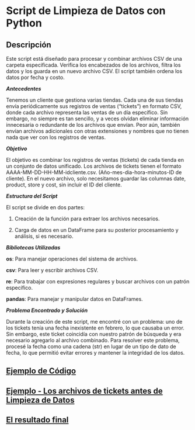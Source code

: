 # Script de Limpieza de Datos con Python

## Descripción

Este script está diseñado para procesar y combinar archivos CSV de una carpeta especificada.
Verifica los encabezados de los archivos, filtra los datos y los guarda en un nuevo archivo CSV. El script también ordena los datos por fecha y costo.

***Antecedentes***

Tenemos un cliente que gestiona varias tiendas. Cada una de sus tiendas envía periódicamente sus registros de ventas (“tickets”) en formato CSV, 
donde cada archivo representa las ventas de un día específico. Sin embargo, no siempre es tan sencillo, y a veces olvidan eliminar información innecesaria o redundante de los archivos
que envían. Peor aún, también envían archivos adicionales con otras extensiones y nombres que no tienen nada que ver con los registros de ventas.

***Objetivo***

El objetivo es combinar los registros de ventas (tickets) de cada tienda en un conjunto de datos unificado. Los archivos de tickets tienen el formato AAAA-MM-DD-HH-MM-idcliente.csv. 
(Año-mes-dia-hora-minutos-ID de cliente). En el nuevo archivo, solo necesitamos guardar las columnas date, product, store y cost, sin incluir el ID del cliente.

***Estructura del Script***

El script se divide en dos partes:

1. Creación de la función para extraer los archivos necesarios.

2. Carga de datos en un DataFrame para su posterior procesamiento y análisis, si es necesario.

***Bibliotecas Utilizadas***

**os**: Para manejar operaciones del sistema de archivos.

**csv**: Para leer y escribir archivos CSV.

**re**: Para trabajar con expresiones regulares y buscar archivos con un patrón específico.

**pandas**: Para manejar y manipular datos en DataFrames.

***Problema Encontrado y Solución***

Durante la creación de este script, me encontré con un problema: 
uno de los tickets tenía una fecha inexistente en febrero, lo que causaba un error.
Sin embargo, este ticket coincidía con nuestro patrón de búsqueda y era necesario agregarlo al archivo combinado.
Para resolver este problema, procesé la fecha como una cadena (str) en lugar de un tipo de dato de fecha, lo que permitió evitar errores y mantener la integridad de los datos.

## [Ejemplo de Código](https://github.com/elena210910/DAta_Cleaning/blob/main/Script_python)
## [Ejemplo - Los archivos de tickets antes de Limpieza de Datos](https://github.com/elena210910/DAta_Cleaning/blob/main/Ejemplo%20de%20los%20tickets.png)

## [El resultado final](https://github.com/elena210910/DAta_Cleaning/blob/main/Resultado_final.png)

